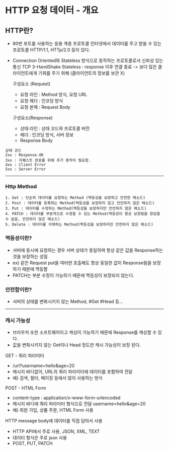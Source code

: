 # HTTP 요청 데이터 - 개요

## HTTP란?

- 80번 포트를 사용하는 응용 계층 프로토콜
  인터넷에서 데이터를 주고 받을 수 있는 프로토콜
  HTTP/1.1, HTTp/2.0 등이 있다.
  
- Connection Oriented와 Stateless 방식으로 동작하는 프로토콜로서 신뢰성 있는 통신
TCP 3-HandShake Stateless : response 이후 연결 종료 -> 보다 많은 클라이언트에게 기회를 주기 위해
(클라이언트의 정보를 보관 X)

  구성요소 (Request)

  - 요청 라인 : Method 방식, 요청 URL
  - 요청 헤더 : 인코딩 방식
  - 요청 본체 : Request Body

  구성요소(Response)

  - 상태 라인 : 상태 코드와 프로토콜 버전
  - 헤더 : 인코딩 방식, 서버 정보
  - Response Body

```
상태 코드
2xx : Response.OK
3xx : 리퀘스트 완료를 위해 추가 동작이 필요함.
4xx : Client Error
5xx : Server Error
```

---

### Http Method

    1. Get : 단순히 데이터를 요청하는 Method (멱등성을 보장하고 안전한 메소드)
    2. Post : 데이터를 등록하는 Method(멱등성을 보장하지 않고 안전하지 않은 메소드)
    3. Put : 데이터를 수정하는 Method(멱등성을 보장하지만 안전하지 않은 메소드)
    4. PATCH : 데이터를 부분적으로 수정할 수 있는 Method(멱등성이 항상 보장됨을 장담할 수 없음, 안전하지 않은 메소드)
    5. Delete : 데이터를 삭제하는 Method(멱등성을 보장하지만 안전하지 않은 메소드)

### 멱등성이란?

- 서버에 동시에 요청하는 경우 서버 상태가 동일하여 항상 같은 값을 Response하는 것을 보장하는 성질
- ex) 같은 Request put을 여러번 호출해도 항상 동일한 값이 Response됨을 보장하기 때문에 멱등함
- PATCH는 부분 수정이 가능하기 때문에 멱등성이 보장되지 않는다.

### 안전함이란?

- 서버의 상태를 변화시키지 않는 Method, #Get #Head 등...

---

### 캐시 가능성

- 브라우저 또한 소프트웨어이고 캐싱이 가능하기 때문에 Response를 캐싱할 수 있다.
- 값을 변화시키지 않는 Get이나 Head 정도만 캐시 가능성이 보장 된다.

GET - 쿼리 파라미터

- /url?username=hello&age=20
- 메시지 바디없이, URL의 쿼리 파라미터에 데이터를 포함하여 전달
- 예) 검색, 필터, 페이징 등에서 많이 사용하는 방식

POST - HTML Form

- content-type : application/x-www-form-urlencoded
- 메시지 바디에 쿼리 파라미터 형식으로 전달 username=hello&age=20
- 예) 회원 가입, 상품 주문, HTML Form 사용

HTTP message body에 데이터를 직접 담아서 사용

- HTTP API에서 주로 사용, JSON, XML, TEXT
- 데이터 형식은 주로 json 사용
- POST, PUT, PATCH
